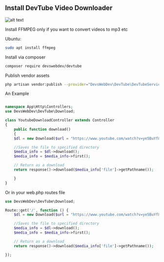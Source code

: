 ## Install DevTube Video Downloader

![alt text](https://devtube.devswebdev.com/img/Screenshot%20from%202018-05-26%2013-54-19.png "devbeats banner")

Install FFMPEG only if you want to convert videos to mp3 etc

Ubuntu:

```bash
sudo apt install ffmpeg
```

Install via composer

```bash
composer require devswebdev/devtube
```

<!-- The package will automatically register itself.

```bash
php artisan vendor:publish --provider="DevsWebDev\DevTube\DevTubeServiceProvider" --tag="migrations"
`` -->

Publish vendor assets

```bash
php artisan vendor:publish --provider="DevsWebDev\DevTube\DevTubeServiceProvider"
```

An Example

```php

namespace App\Http\Controllers;
use DevsWebDev\DevTube\Download;

class YoutubeDownloadController extends Controller
{
    public function download()
    {
    $dl = new Download($url = "https://www.youtube.com/watch?v=ye5BuYf8q4o", $format = "mp4", $download_path = "music" );

    //Saves the file to specified directory
    $media_info = $dl->download();
    $media_info = $media_info->first();

    // Return as a download
    return response()->download($media_info['file']->getPathname());

    }
}
```

Or in your web.php routes file

```php
use DevsWebDev\DevTube\Download;

Route::get('/', function () {
    $dl = new Download($url = "https://www.youtube.com/watch?v=ye5BuYf8q4o", $format = "mp3", $download_path = "music" );

    //Saves the file to specified directory
    $media_info = $dl->download();
    $media_info = $media_info->first();

    // Return as a download
    return response()->download($media_info['file']->getPathname());

});

```

